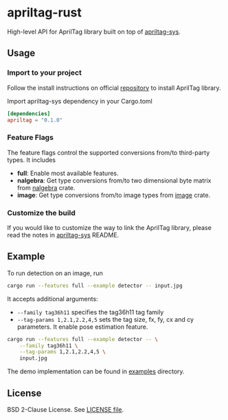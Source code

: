 # apriltag-rust

High-level API for AprilTag library built on top of [apriltag-sys](https://crates.io/crates/apriltag-sys).

## Usage

### Import to your project

Follow the install instructions on official [repository](https://github.com/AprilRobotics/apriltag)
to install AprilTag library.

Import apriltag-sys dependency in your Cargo.toml

```toml
[dependencies]
apriltag = "0.1.0"
```

### Feature Flags

The feature flags control the supported conversions from/to third-party types. It includes

- **full**: Enable most available features.
- **nalgebra**: Get type conversions from/to two dimensional byte matrix from [nalgebra](https://crates.io/crates/nalgebra) crate.
- **image**: Get type conversions from/to image types from [image](https://crates.io/crates/image) crate.

### Customize the build

If you would like to customize the way to link the AprilTag library,
please read the notes in [apriltag-sys](https://crates.io/crates/apriltag-sys) README.

## Example

To run detection on an image, run

```sh
cargo run --features full --example detector -- input.jpg
```

It accepts additional arguments:

- `--family tag36h11` specifies the tag36h11 tag family
- `--tag-params 1,2.1,2.2,4,5` sets the tag size, fx, fy, cx and cy parameters. It enable pose estimation feature.

```sh
cargo run --features full --example detector -- \
    --family tag36h11 \
    --tag-params 1,2.1,2.2,4,5 \
    input.jpg
```

The demo implementation can be found in [examples](examples) directory.

## License

BSD 2-Clause License. See [LICENSE file](LICENSE).
